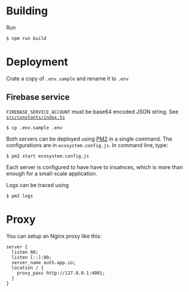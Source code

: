 # Building

Run

```
$ npm run build
```

# Deployment

Crate a copy of `.env.sample` and rename it to `.env`

## Firebase service

`FIREBASE_SERVICE_ACCOUNT` must be base64 encoded JSON string. See [`src/constants/index.ts`](src/constants/index.ts)

```
$ cp .env.sample .env
```

Both servers can be deployed using [PM2](https://pm2.io) in a single command. The configurations are in `ecosystem.config.js`. In command line, type:

```
$ pm2 start ecosystem.config.js
```

Each server is configured to have have to insatnces, which is more than enough for a small-scale application.

Logs can be traced using

```
$ pm2 logs
```

# Proxy

You can setup an Nginx proxy like this:

```nginx
server {
  listen 80;
  listen [::]:80;
  server_name auth.app.io;
  location / {
    proxy_pass http://127.0.0.1:4001;
  }
}
```
